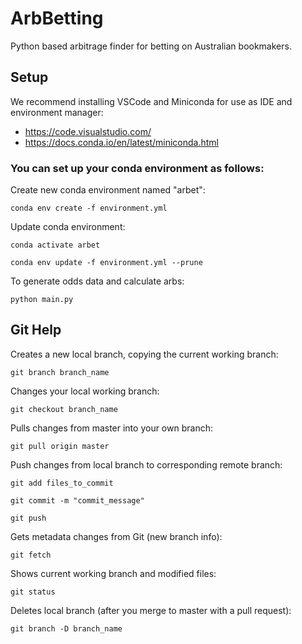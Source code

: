 # ArbBetting

Python based arbitrage finder for betting on Australian bookmakers.

## Setup

We recommend installing VSCode and Miniconda for use as IDE and environment manager:

- https://code.visualstudio.com/
- https://docs.conda.io/en/latest/miniconda.html

### You can set up your conda environment as follows:

Create new conda environment named "arbet":

`conda env create -f environment.yml`

Update conda environment:

`conda activate arbet`

`conda env update -f environment.yml --prune`

To generate odds data and calculate arbs:  

`python main.py`


## Git Help

Creates a new local branch, copying the current working branch:

`git branch branch_name`

Changes your local working branch:

`git checkout branch_name`

Pulls changes from master into your own branch:

`git pull origin master`

Push changes from local branch to corresponding remote branch:

`git add files_to_commit`

`git commit -m "commit_message"`

`git push`

Gets  metadata changes from Git (new branch info):

`git fetch`

Shows current working branch and modified files:

`git status`

Deletes local branch (after you merge to master with a pull request):

`git branch -D branch_name`

